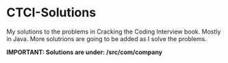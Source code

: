 # CTCI-Solutions
My solutions to the problems in Cracking the Coding Interview book. Mostly in Java. More solutrions are going to be added as I solve the problems.

**IMPORTANT: Solutions are under: /src/com/company**
